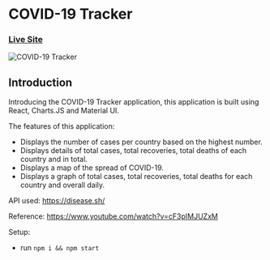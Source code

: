 # COVID-19 Tracker 

### [Live Site](https://realtime-chat-application.netlify.com)

![COVID-19 Tracker](https://previews.dropbox.com/p/thumb/ABDFKhNoTY7iGMd8hwkPK4nT-dg_ELN0YlFSRx-GvhEkkExp8u04bFOWeDyb_ptpDiGWR_QcD0tlhWf9y2SMqB-6Bht3YRgFNjd0x6D-Od6NEGiuKJmndrG7_WH-2bGXROBnjnniyL081Uh6G2jPqvyh1HLJ4FuzPvrKPajY4m4PyeL0ZHxV0ejst3k3wM9tjxQJ4_B6qnwb4wmmOm6h2Zu2eT8AbxsPFXqhGTkJTGoVuBwp8BnTE86103l3WvyFcK_SDdEGJKIw0xRYb7XxmdB-GkxVbgwOoJqRCFxuXSy9nqqQRokOnCSaXdDiZhQRiuX6gAxOVWKgoTcQQEXXBtfgolnZYdwaLY1wwwhjZVPxPw/p.jpeg?fv_content=true&size_mode=5)

## Introduction
Introducing the COVID-19 Tracker application, this application is built using React, Charts.JS and Material UI. 

The features of this application:
- Displays the number of cases per country based on the highest number.
- Displays details of total cases, total recoveries, total deaths of each country and in total.
- Displays a map of the spread of COVID-19.
- Displays a graph of total cases, total recoveries, total deaths for each country and overall daily.

API used: https://disease.sh/

Reference: https://www.youtube.com/watch?v=cF3pIMJUZxM

Setup:
- run ```npm i && npm start```
